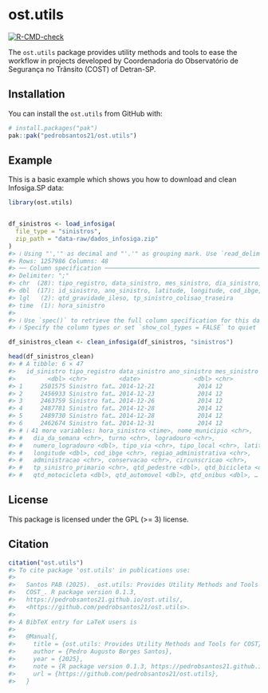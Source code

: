 
<!-- README.md is generated from README.Rmd. Please edit that file -->

# ost.utils

<!-- badges: start -->

[![R-CMD-check](https://github.com/pedrobsantos21/ost.utils/actions/workflows/R-CMD-check.yaml/badge.svg)](https://github.com/pedrobsantos21/ost.utils/actions/workflows/R-CMD-check.yaml)
<!-- badges: end -->

The `ost.utils` package provides utility methods and tools to ease the
workflow in projects developed by Coordenadoria do Observatório de
Segurança no Trânsito (COST) of Detran-SP.

## Installation

You can install the `ost.utils` from GitHub with:

``` r
# install.packages("pak")
pak::pak("pedrobsantos21/ost.utils")
```

## Example

This is a basic example which shows you how to download and clean
Infosiga.SP data:

``` r
library(ost.utils)


df_sinistros <- load_infosiga(
  file_type = "sinistros", 
  zip_path = "data-raw/dados_infosiga.zip"
)
#> ℹ Using "','" as decimal and "'.'" as grouping mark. Use `read_delim()` for more control.
#> Rows: 1257986 Columns: 48
#> ── Column specification ────────────────────────────────────────────────────────
#> Delimiter: ";"
#> chr  (28): tipo_registro, data_sinistro, mes_sinistro, dia_sinistro, ano_mes...
#> dbl  (17): id_sinistro, ano_sinistro, latitude, longitude, cod_ibge, qtd_ped...
#> lgl   (2): qtd_gravidade_ileso, tp_sinistro_colisao_traseira
#> time  (1): hora_sinistro
#> 
#> ℹ Use `spec()` to retrieve the full column specification for this data.
#> ℹ Specify the column types or set `show_col_types = FALSE` to quiet this message.

df_sinistros_clean <- clean_infosiga(df_sinistros, "sinistros")

head(df_sinistros_clean)
#> # A tibble: 6 × 47
#>   id_sinistro tipo_registro data_sinistro ano_sinistro mes_sinistro dia_sinistro
#>         <dbl> <chr>         <date>               <dbl> <chr>        <chr>       
#> 1     2501575 Sinistro fat… 2014-12-21            2014 12           21          
#> 2     2456933 Sinistro fat… 2014-12-23            2014 12           23          
#> 3     2463759 Sinistro fat… 2014-12-26            2014 12           26          
#> 4     2487781 Sinistro fat… 2014-12-28            2014 12           28          
#> 5     2489730 Sinistro fat… 2014-12-28            2014 12           28          
#> 6     2462674 Sinistro fat… 2014-12-31            2014 12           31          
#> # ℹ 41 more variables: hora_sinistro <time>, nome_municipio <chr>,
#> #   dia_da_semana <chr>, turno <chr>, logradouro <chr>,
#> #   numero_logradouro <dbl>, tipo_via <chr>, tipo_local <chr>, latitude <dbl>,
#> #   longitude <dbl>, cod_ibge <chr>, regiao_administrativa <chr>,
#> #   administracao <chr>, conservacao <chr>, circunscricao <chr>,
#> #   tp_sinistro_primario <chr>, qtd_pedestre <dbl>, qtd_bicicleta <dbl>,
#> #   qtd_motocicleta <dbl>, qtd_automovel <dbl>, qtd_onibus <dbl>, …
```

## License

This package is licensed under the GPL (\>= 3) license.

## Citation

``` r
citation("ost.utils")
#> To cite package 'ost.utils' in publications use:
#> 
#>   Santos PAB (2025). _ost.utils: Provides Utility Methods and Tools for
#>   COST_. R package version 0.1.3,
#>   https://pedrobsantos21.github.io/ost.utils/,
#>   <https://github.com/pedrobsantos21/ost.utils>.
#> 
#> A BibTeX entry for LaTeX users is
#> 
#>   @Manual{,
#>     title = {ost.utils: Provides Utility Methods and Tools for COST},
#>     author = {Pedro Augusto Borges Santos},
#>     year = {2025},
#>     note = {R package version 0.1.3, https://pedrobsantos21.github.io/ost.utils/},
#>     url = {https://github.com/pedrobsantos21/ost.utils},
#>   }
```

